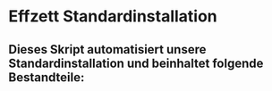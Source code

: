 # Effzett Standardinstallation

Dieses Skript automatisiert unsere Standardinstallation und beinhaltet folgende Bestandteile:
-